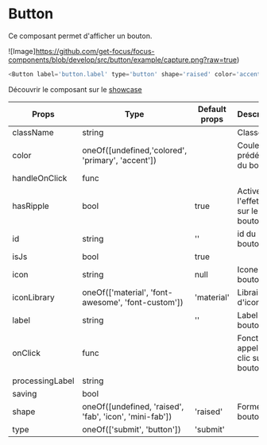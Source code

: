 # Button

Ce composant permet d'afficher un bouton.

![Image]https://github.com/get-focus/focus-components/blob/develop/src/button/example/capture.png?raw=true)

```javascript
<Button label='button.label' type='button' shape='raised' color='accent' hasRipple={true} handleOnClick={() => console.log(this)} />
```

Découvrir le composant sur le [showcase](http://kleegroup.github.io/focus-showcase/#component/button-action/detail)


| Props | Type | Default props | Description |
|---|---|---|---|
| className | string |  | Classe CSS |
| color | oneOf([undefined,'colored', 'primary', 'accent']) | | Couleur prédéfini du bouton |
| handleOnClick | func |  | |
| hasRipple | bool | true | Active l'effet ripple sur le bouton |
| id | string | '' | id du bouton |
| isJs | bool | true | |
| icon | string | null | Icone du bouton |
| iconLibrary | oneOf(['material', 'font-awesome', 'font-custom']) | 'material' | Librairie d'icones |
| label | string | '' | Label du bouton |
| onClick | func | | Fonction appelée au clic sur le bouton |
| processingLabel | string | | |
| saving | bool | | |
| shape | oneOf([undefined, 'raised', 'fab', 'icon', 'mini-fab']) | 'raised' | Forme du bouton |
| type | oneOf(['submit', 'button']) | 'submit' | |
